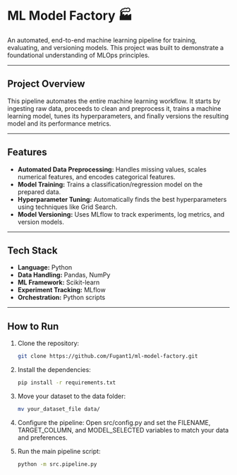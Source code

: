 # ML Model Factory 🏭

An automated, end-to-end machine learning pipeline for training, evaluating, and versioning models. This project was built to demonstrate a foundational understanding of MLOps principles.

---

## Project Overview

This pipeline automates the entire machine learning workflow. It starts by ingesting raw data, proceeds to clean and preprocess it, trains a machine learning model, tunes its hyperparameters, and finally versions the resulting model and its performance metrics.

---

## Features

* **Automated Data Preprocessing:** Handles missing values, scales numerical features, and encodes categorical features.
* **Model Training:** Trains a classification/regression model on the prepared data.
* **Hyperparameter Tuning:** Automatically finds the best hyperparameters using techniques like Grid Search.
* **Model Versioning:** Uses MLflow to track experiments, log metrics, and version models.

---

## Tech Stack

* **Language:** Python
* **Data Handling:** Pandas, NumPy
* **ML Framework:** Scikit-learn
* **Experiment Tracking:** MLflow
* **Orchestration:** Python scripts

---

## How to Run

1.  Clone the repository:
    ```bash
    git clone https://github.com/Fugant1/ml-model-factory.git
    ```
2.  Install the dependencies:
    ```bash
    pip install -r requirements.txt
    ```
3.  Move your dataset to the data folder:
    ```bash
    mv your_dataset_file data/
    ```
    
4.  Configure the pipeline: Open src/config.py and set the FILENAME, TARGET_COLUMN, and MODEL_SELECTED variables to match your data and preferences.

5.  Run the main pipeline script:
    ```bash
    python -m src.pipeline.py
    ```
